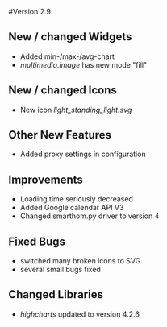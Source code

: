 #Version 2.9

## New / changed Widgets
- Added min-/max-/avg-chart
- _multimedia.image_ has new mode "fill"

## New / changed Icons
- New icon _light_standing_light.svg_

## Other New Features
- Added proxy settings in configuration

## Improvements
- Loading time seriously decreased
- Added Google calendar API V3
- Changed smarthom.py driver to version 4

## Fixed Bugs
- switched many broken icons to SVG
- several small bugs fixed

## Changed Libraries
- _highcharts_ updated to version 4.2.6
